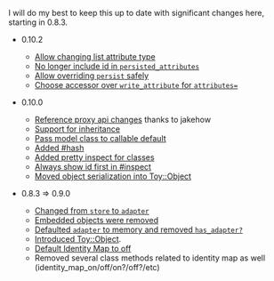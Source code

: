 I will do my best to keep this up to date with significant changes here, starting in 0.8.3.

* 0.10.2
  * [Allow changing list attribute type](https://github.com/jnunemaker/toystore/commit/a5b1a944622509c32688d2e56088a7d7aa6fc0b3)
  * [No longer include id in `persisted_attributes`](https://github.com/jnunemaker/toystore/commit/9f713311ebf174e314db700392e27af86ca00662)
  * [Allow overriding `persist` safely](https://github.com/jnunemaker/toystore/commit/304e50c7e4ac11a365ae00f5d4caed722de31909)
  * [Choose accessor over `write_attribute` for `attributes=`](https://github.com/jnunemaker/toystore/commit/65a8f81d933f0ebe1f13c9b1ff776f9e20333cb3)

* 0.10.0
  * [Reference proxy api changes](https://github.com/jnunemaker/toystore/pull/5) thanks to jakehow
  * [Support for inheritance](https://github.com/jnunemaker/toystore/pull/4)
  * [Pass model class to callable default](https://github.com/jnunemaker/toystore/commit/45eff74fb712e5b2a437e3c09b382421fc05539d)
  * [Added #hash](https://github.com/jnunemaker/toystore/commit/0769f548be669ad1b456cb1b8e11e394e0fee303)
  * [Added pretty inspect for classes](https://github.com/jnunemaker/toystore/commit/2fdc18b8d8428a932c1e5eeafa6a4db2269f1473)
  * [Always show id first in #inspect](https://github.com/jnunemaker/toystore/commit/145312b961a519ab84b010d37be075d85fa290a2)
  * [Moved object serialization into Toy::Object](https://github.com/jnunemaker/toystore/commit/d9431557f0f12c4e171fc888f3eb846fb631d4aa)

* 0.8.3 => 0.9.0
  * [Changed from `store` to `adapter`](https://github.com/jnunemaker/toystore/pull/1)
  * [Embedded objects were removed](https://github.com/jnunemaker/toystore/pull/2)
  * [Defaulted `adapter` to memory and removed `has_adapter?`](https://github.com/jnunemaker/toystore/commit/64268705fcb22d82eb7ac3e934508770ceb1f101)
  * [Introduced Toy::Object](https://github.com/jnunemaker/toystore/commit/f22fddff96b388db3bd22f36cc1cc29b28d0ae5e).
  * [Default Identity Map to off](https://github.com/jnunemaker/toystore/compare/02b652b4dbd4a652bf3d788fbf8cf7d0bae805f6...5cec60be60f9bf749964d5c2d437189287d6d837)
  * Removed several class methods related to identity map as well (identity_map_on/off/on?/off?/etc)
